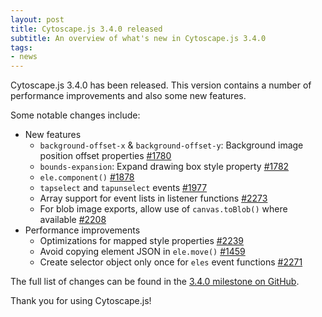 ```yaml
---
layout: post
title: Cytoscape.js 3.4.0 released
subtitle: An overview of what's new in Cytoscape.js 3.4.0
tags:
- news
---
```


Cytoscape.js 3.4.0 has been released.  This version contains a number of performance improvements and also some new features.

Some notable changes include:

- New features
  - `background-offset-x` & `background-offset-y`: Background image position offset properties [#1780](https://github.com/cytoscape/cytoscape.js/issues/1780)
  - `bounds-expansion`: Expand drawing box style property [#1782](https://github.com/cytoscape/cytoscape.js/issues/1782)
  - `ele.component()` [#1878](https://github.com/cytoscape/cytoscape.js/issues/1878)
  - `tapselect` and `tapunselect` events [#1977](https://github.com/cytoscape/cytoscape.js/issues/1977)
  - Array support for event lists in listener functions [#2273](https://github.com/cytoscape/cytoscape.js/issues/2273)
  - For blob image exports, allow use of `canvas.toBlob()` where available [#2208](https://github.com/cytoscape/cytoscape.js/issues/2208)
- Performance improvements
  - Optimizations for mapped style properties [#2239](https://github.com/cytoscape/cytoscape.js/pull/2239)
  - Avoid copying element JSON in `ele.move()` [#1459](https://github.com/cytoscape/cytoscape.js/issues/1459)
  - Create selector object only once for `eles` event functions [#2271](https://github.com/cytoscape/cytoscape.js/issues/2271)


The full list of changes can be found in the [3.4.0 milestone on GitHub](https://github.com/cytoscape/cytoscape.js/milestone/123?closed=1).

Thank you for using Cytoscape.js!

